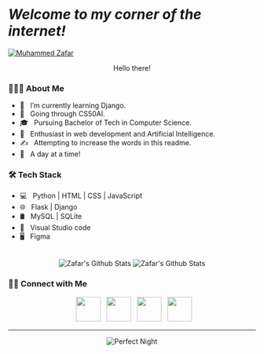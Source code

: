 # *Welcome to my corner of the internet!*

[![**Muhammed Zafar**](https://user-images.githubusercontent.com/98420006/213889748-cd716229-a614-4b65-8a85-8a950c8cbbfa.png)](https://mzafarm.github.io/SignatureSource/)
<p align="center">Hello there!</p>


<h3> 👨🏻‍💻 About Me </h3>

- 🔭 &nbsp; I’m currently learning Django.
- 🤔 &nbsp; Going through CS50AI.
- 🎓 &nbsp; Pursuing Bachelor of Tech in Computer Science.
- 🌱 &nbsp; Enthusiast in web development and Artificial Intelligence.
- ✍️ &nbsp; Attempting to increase the words in this readme.
- 🍁 &nbsp; A day at a time!


<h3>🛠 Tech Stack</h3>

- 💻 &nbsp; Python | HTML | CSS | JavaScript 
- 🌐 &nbsp; Flask | Django
- 🛢 &nbsp; MySQL | SQLite
- 🔧 &nbsp; Visual Studio code
- 🖥 &nbsp; Figma

<br>

<div align="center">
  <img align="center" src="https://github-readme-stats.vercel.app/api?username=MZaFaRM&include_all_commits=true&count_private=true&show_icons=true&line_height=20&title_color=7A7ADB&icon_color=2234AE&text_color=D3D3D3&bg_color=0,000000,130F40" alt="Zafar's Github Stats">
  <img align="center" src="https://streak-stats.demolab.com/?user=MZaFaRM&theme=highcontrast&title_color=7A7ADB&icon_color=2234AE&text_color=D3D3D3&bg_color=0,000000,130F40" alt="Zafar's Github Stats">
<!-- <img align="center" src="https://github-readme-stats.vercel.app/api/top-langs/?username=MZaFaRM&layout=compact&text_color=daf7dc&bg_color=151515" alt="Zafar's Top Langs"> -->
</div> 


<h3> 🤝🏻 Connect with Me </h3>

<p align="center">
&nbsp; <a href="https://twitter.com/M_ZaFaR_M" target="_blank" rel="noopener noreferrer"><img src="https://img.icons8.com/plasticine/100/000000/twitter.png" width="50" /></a>  
&nbsp; <a href="https://www.instagram.com/___zxfxr___/" target="_blank" rel="noopener noreferrer"><img src="https://img.icons8.com/plasticine/100/000000/instagram.png" width="50" /></a>  
&nbsp; <a href="https://www.linkedin.com/in/muhammed-zafar-b4462a22a/" target="_blank" rel="noopener noreferrer"><img src="https://img.icons8.com/plasticine/100/000000/linkedin.png" width="50" /></a>
&nbsp; <a href="mailto:muhammedzafar.mm@gmail.com" target="_blank" rel="noopener noreferrer"><img src="https://img.icons8.com/plasticine/100/000000/gmail.png"  width="50" /></a>
</p>

----

<div align="center">
  <img align="center" src="https://steamuserimages-a.akamaihd.net/ugc/1655601092778752787/E56BABA884C0FACFBF6757AE15B6F07BBBBDEE8C/?imw=512&&ima=fit&impolicy=Letterbox&imcolor=%23000000&letterbox=false" alt="Perfect Night">
</div>

